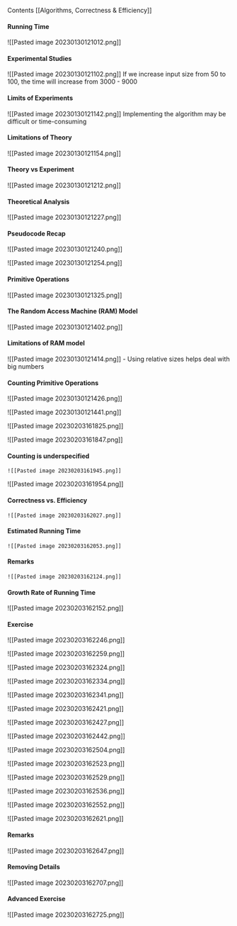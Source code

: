 Contents
[[Algorithms, Correctness & Efficiency]]

#### Running Time
![[Pasted image 20230130121012.png]]
	

#### Experimental Studies
![[Pasted image 20230130121102.png]]
	If we increase input size from 50 to 100, the time will increase from 3000 - 9000
#### Limits of Experiments
![[Pasted image 20230130121142.png]]
	Implementing the algorithm may be difficult or time-consuming
#### Limitations of Theory
![[Pasted image 20230130121154.png]]
	
#### Theory vs Experiment
![[Pasted image 20230130121212.png]]
	
#### Theoretical Analysis
![[Pasted image 20230130121227.png]]
	
#### Pseudocode Recap
![[Pasted image 20230130121240.png]]
	
![[Pasted image 20230130121254.png]]
	
#### Primitive Operations
![[Pasted image 20230130121325.png]]
	
#### The Random Access Machine (RAM) Model
![[Pasted image 20230130121402.png]]
	
#### Limitations of RAM model
![[Pasted image 20230130121414.png]]
	- Using relative sizes helps deal with big numbers
#### Counting Primitive Operations
![[Pasted image 20230130121426.png]]
	
![[Pasted image 20230130121441.png]]

![[Pasted image 20230203161825.png]]

![[Pasted image 20230203161847.png]]

#### Counting is underspecified
	![[Pasted image 20230203161945.png]]

![[Pasted image 20230203161954.png]]

#### Correctness vs. Efficiency
	![[Pasted image 20230203162027.png]]

#### Estimated Running Time
	![[Pasted image 20230203162053.png]]

#### Remarks
	![[Pasted image 20230203162124.png]]

#### Growth Rate of Running Time
![[Pasted image 20230203162152.png]]

#### Exercise
![[Pasted image 20230203162246.png]]

![[Pasted image 20230203162259.png]]

![[Pasted image 20230203162324.png]]

![[Pasted image 20230203162334.png]]

![[Pasted image 20230203162341.png]]

![[Pasted image 20230203162421.png]]

![[Pasted image 20230203162427.png]]

![[Pasted image 20230203162442.png]]

![[Pasted image 20230203162504.png]]

![[Pasted image 20230203162523.png]]

![[Pasted image 20230203162529.png]]

![[Pasted image 20230203162536.png]]

![[Pasted image 20230203162552.png]]

![[Pasted image 20230203162621.png]]

#### Remarks
![[Pasted image 20230203162647.png]]

#### Removing Details
![[Pasted image 20230203162707.png]]

#### Advanced Exercise
![[Pasted image 20230203162725.png]]
